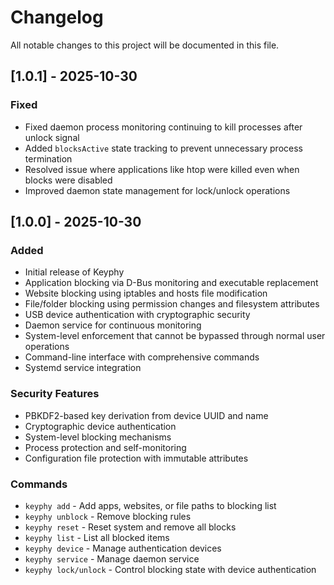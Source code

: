 # Changelog

All notable changes to this project will be documented in this file.

## [1.0.1] - 2025-10-30

### Fixed
- Fixed daemon process monitoring continuing to kill processes after unlock signal
- Added `blocksActive` state tracking to prevent unnecessary process termination
- Resolved issue where applications like htop were killed even when blocks were disabled
- Improved daemon state management for lock/unlock operations

## [1.0.0] - 2025-10-30

### Added
- Initial release of Keyphy
- Application blocking via D-Bus monitoring and executable replacement
- Website blocking using iptables and hosts file modification
- File/folder blocking using permission changes and filesystem attributes
- USB device authentication with cryptographic security
- Daemon service for continuous monitoring
- System-level enforcement that cannot be bypassed through normal user operations
- Command-line interface with comprehensive commands
- Systemd service integration

### Security Features
- PBKDF2-based key derivation from device UUID and name
- Cryptographic device authentication
- System-level blocking mechanisms
- Process protection and self-monitoring
- Configuration file protection with immutable attributes

### Commands
- `keyphy add` - Add apps, websites, or file paths to blocking list
- `keyphy unblock` - Remove blocking rules
- `keyphy reset` - Reset system and remove all blocks
- `keyphy list` - List all blocked items
- `keyphy device` - Manage authentication devices
- `keyphy service` - Manage daemon service
- `keyphy lock/unlock` - Control blocking state with device authentication